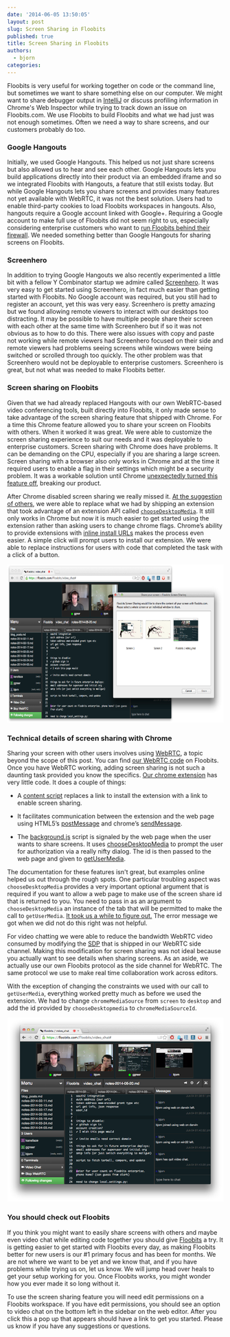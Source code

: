 ```yaml
---
date: '2014-06-05 13:50:05'
layout: post
slug: Screen Sharing in Floobits
published: true
title: Screen Sharing in Floobits
authors:
  - bjorn
categories:
---
```


Floobits is very useful for working together on code or the command line, but sometimes we want to share something else on our computer. We might want to share debugger output in [IntelliJ](https://floobits.com/help/plugins/intellij) or discuss profiling information in Chrome's Web Inspector while trying to track down an issue on Floobits.com. We use Floobits to build Floobits and what we had just was not enough sometimes. Often we need a way to share screens, and our customers probably do too.


### Google Hangouts

Initially, we used Google Hangouts. This helped us not just share screens but also allowed us to hear and see each other. Google Hangouts lets you build applications directly into their product via an embedded iframe and so we integrated Floobits with Hangouts, a feature that still exists today. But while Google Hangouts lets you share screens and provides many features not yet available with WebRTC, it was not the best solution. Users had to enable third-party cookies to load Floobits workspaces in hangouts. Also, hangouts require a Google account linked with Google+. Requiring a Google account to make full use of Floobits did not seem right to us, especially considering enterprise customers who want to [run Floobits behind their firewall](https://floobits.com/enterprise). We needed something better than Google Hangouts for sharing screens on Floobits.

### Screenhero

In addition to trying Google Hangouts we also recently experimented a little bit with a fellow Y Combinator startup we admire called [Screenhero](http://screenhero.com/). It was very easy to get started using Screenhero, in fact much easier than getting started with Floobits. No Google account was required, but you still had to register an account, yet this was very easy. Screenhero is pretty amazing but we found allowing remote viewers to interact with our desktops too distracting. It may be possible to have multiple people share their screen with each other at the same time with Screenhero but if so it was not obvious as to how to do this. There were also issues with copy and paste not working while remote viewers had Screenhero focused on their side and remote viewers had problems seeing screens while windows were being switched or scrolled through too quickly. The other problem was that Screenhero would not be deployable to enterprise customers. Screenhero is great, but not what was needed to make Floobits better.

### Screen sharing on Floobits

Given that we had already replaced Hangouts with our own WebRTC-based video conferencing tools, built directly into Floobits, it only made sense to take advantage of the screen sharing feature that shipped with Chrome. For a time this Chrome feature allowed you to share your screen on Floobits with others. When it worked it was great. We were able to customize the screen sharing experience to suit our needs and it was deployable to enterprise customers. Screen sharing with Chrome does have problems. It can be demanding on the CPU, especially if you are sharing a large screen. Screen sharing with a browser also only works in Chrome and at the time it required users to enable a flag in their settings which might be a security problem. It was a workable solution until Chrome [unexpectedly turned this feature off](https://code.google.com/p/chromium/issues/detail?id=347641), breaking our product.

After Chrome disabled screen sharing we really missed it. [At the suggestion of others](https://news.ycombinator.com/item?id=7782754), we were able to replace what we had by shipping an extension that took advantage of an extension API called [`chooseDesktopMedia`](https://developer.chrome.com/extensions/desktopCapture). It still only works in Chrome but now it is much easier to get started using the extension rather than asking users to change chrome flags. Chrome’s ability to provide extensions with [inline install URLs](https://developer.chrome.com/webstore/inline_installation?hl=en) makes the process even easier. A simple click will prompt users to install our extension. We were able to replace instructions for users with code that completed the task with a click of a button.

<img src="/images/Screen Shot 2014-06-04 at 2.30.44 PM.png" style="height: 369px; width: 663px;" />


### Technical details of screen sharing with Chrome

Sharing your screen with other users involves using [WebRTC](http://www.html5rocks.com/en/tutorials/webrtc/basics/), a topic beyond the scope of this post. You can find [our WebRTC code](https://floobits.com/Floobits/django-stuff#buf-web/floobits/static/js/fl/webrtc.js) on Floobits. Once you have WebRTC working, adding screen sharing is not such a daunting task provided you know the specifics. [Our chrome extension](https://floobits.com/Floobits/chrome-screenshare#buf-extension/background.js) has very little code. It does a couple of things:


* A [content script](https://developer.chrome.com/extensions/content_scripts) replaces a link to install the extension with a link to enable screen sharing.

* It facilitates communication between the extension and the web page using HTML5’s [postMessage](https://developer.mozilla.org/en-US/docs/Web/API/Window.postMessage) and chrome’s [sendMessage](https://developer.chrome.com/extensions/messaging).

* The [background.js](https://developer.chrome.com/extensions/background_pages) script is signaled by the web page when the user wants to share screens. It uses [chooseDesktopMedia](https://developer.chrome.com/extensions/desktopCapture) to prompt the user for authorization via a really nifty dialog. The id is then passed to the web page and given to [getUserMedia](https://developer.mozilla.org/en-US/docs/Web/API/Navigator.getUserMedia).

The documentation for these features isn't great, but examples online helped us out through the rough spots. One particular troubling aspect was `chooseDesktopMedia` provides a very important optional argument that is required if you want to allow a web page to make use of the screen share id that is returned to you. You need to pass in as an argument to `chooseDesktopMedia` an instance of the tab that will be permitted to make the call to `getUserMedia`. [It took us a while to figure out.](https://github.com/Floobits/chrome-screenshare/commit/806ded34ad194ccdf949643bb233c81cb24f2e60) The error message we got when we did not do this right was not helpful.

For video chatting we were able to reduce the bandwidth WebRTC video consumed by modifying the [SDP](http://tools.ietf.org/id/draft-nandakumar-rtcweb-sdp-01.html) that is shipped in our WebRTC side channel. Making this modification for screen sharing was not ideal because you actually want to see details when sharing screens. As an aside, we actually use our own Floobits protocol as the side channel for WebRTC. The same protocol we use to make real time collaboration work across editors.

With the exception of changing the constraints we used with our call to `getUserMedia`, everything worked pretty much as before we used the extension. We had to change `chromeMediaSource` from `screen` to `desktop` and add the id provided by `chooseDesktopmedia` to `chromeMediaSourceId`.

<img src="/images/Screen Shot 2014-06-04 at 2.34.06 PM.png" style="width: 640px;" />

### You should check out Floobits

If you think you might want to easily share screens with others and maybe even video chat while editing code together you should give [Floobits](https://floobits.com) a try. It is getting easier to get started with Floobits every day, as making Floobits better for new users is our #1 primary focus and has been for months. We are not where we want to be yet and we know that, and if you have problems while trying us on, let us know. We will jump head over heals to get your setup working for you. Once Floobits works, you might wonder how you ever made it so long without it.  

To use the screen sharing feature you will need edit permissions on a Floobits workspace. If you have edit permissions, you should see an option to video chat on the bottom left in the sidebar on the web editor. After you click this a pop up that appears should have a link to get you started. Please us know if you have any suggestions or questions.
